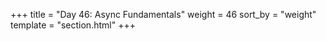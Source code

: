 +++
title = "Day 46: Async Fundamentals"
weight = 46
sort_by = "weight"
template = "section.html"
+++

